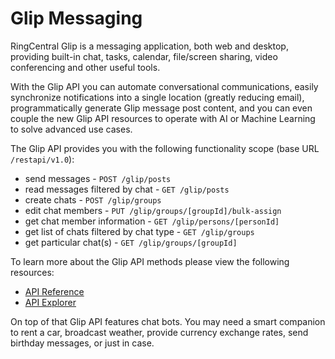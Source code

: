 # Glip Messaging

RingCentral Glip is a messaging application, both web and desktop, providing built-in chat, tasks, calendar, file/screen sharing, video conferencing and other useful tools.

With the Glip API you can automate conversational communications, easily synchronize notifications into a single location (greatly reducing email), programmatically generate Glip message post content, and you can even couple the new Glip API resources to operate with AI or Machine Learning to solve advanced use cases.

The Glip API provides you with the following functionality scope (base URL `/restapi/v1.0`):

- send messages  - `POST /glip/posts`
- read messages filtered by chat  - `GET /glip/posts`
- create chats - `POST /glip/groups`
- edit chat members  - `PUT /glip/groups/[groupId]/bulk-assign`
- get chat member information - `GET /glip/persons/[personId]`
- get list of chats filtered by chat type - `GET /glip/groups`
- get particular chat(s) - `GET /glip/groups/[groupId]`

To learn more about the Glip API methods please view the following resources:

* [API Reference](https://developers.ringcentral.com/api-docs/latest/index.html)
* [API Explorer](https://developer.ringcentral.com/api-explorer/latest/index.html#/Glip_%5BBeta%5D)

On top of that Glip API features chat bots. You may need a smart companion to rent a car, broadcast weather, provide currency exchange rates, send birthday messages, or just in case.
